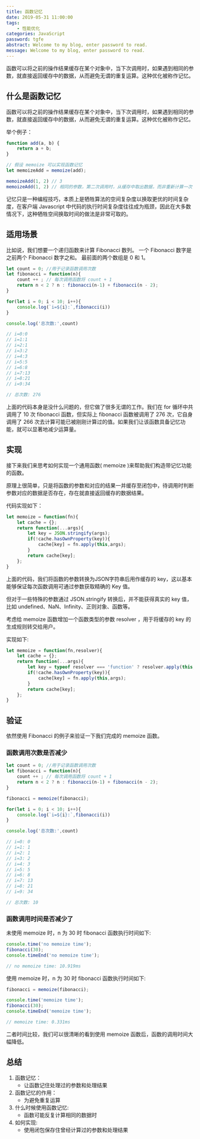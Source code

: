 ```yaml
---
title: 函数记忆
date: 2019-05-31 11:00:00
tags: 
    - 性能优化
categories: JavaScript
password: tgfe
abstract: Welcome to my blog, enter password to read.
message: Welcome to my blog, enter password to read.
---
```


函数可以将之前的操作结果缓存在某个对象中，当下次调用时，如果遇到相同的参数，就直接返回缓存中的数据，从而避免无谓的重复运算。这种优化被称作记忆。
<!--more-->

## 什么是函数记忆

函数可以将之前的操作结果缓存在某个对象中，当下次调用时，如果遇到相同的参数，就直接返回缓存中的数据，从而避免无谓的重复运算。这种优化被称作记忆。

举个例子：

```javascript
function add(a, b) {
    return a + b;
}

// 假设 memoize 可以实现函数记忆
let memoizeAdd = memoize(add);

memoizeAdd(1, 2) // 3
memoizeAdd(1, 2) // 相同的参数，第二次调用时，从缓存中取出数据，而非重新计算一次
```

记忆只是一种编程技巧，本质上是牺牲算法的空间复杂度以换取更优的时间复杂度，在客户端 Javascript 中代码的执行时间复杂度往往成为瓶颈，因此在大多数情况下，这种牺牲空间换取时间的做法是非常可取的。

## 适用场景

比如说，我们想要一个递归函数来计算 Fibonacci 数列。
一个 Fibonacci 数字是之前两个 Fibonacci 数字之和。
最前面的两个数组是 0 和 1。

```javascript
let count = 0; //用于记录函数调用次数
let fibonacci = function(n){
    count ++ ; // 每次调用函数将 count + 1
    return n < 2 ? n : fibonacci(n-1) + fibonacci(n - 2);
}

for(let i = 0; i < 10; i++){
    console.log(`i=${i}:`,fibonacci(i))
}

console.log('总次数:',count)

// i=0:0
// i=1:1
// i=2:1
// i=3:2
// i=4:3
// i=5:5
// i=6:8
// i=7:13
// i=8:21
// i=9:34

// 总次数: 276
```

上面的代码本身是没什么问题的，但它做了很多无谓的工作。我们在 for 循环中共调用了 10 次 fibonacci 函数，但实际上 fibonacci 函数被调用了 276 次，它自身调用了 266 次去计算可能已被刚刚计算过的值。如果我们让该函数具备记忆功能，就可以显著地减少运算量。

## 实现

接下来我们来思考如何实现一个通用函数( memoize )来帮助我们构造带记忆功能的函数。

原理上很简单，只是将函数的参数和对应的结果一并缓存至闭包中，待调用时判断参数对应的数据是否存在，存在就直接返回缓存的数据结果。

代码实现如下：

```javascript
let memoize = function(fn){
    let cache = {};
    return function(...args){
        let key = JSON.stringify(args);
        if(!cache.hasOwnProperty(key)){
            cache[key] = fn.apply(this,args);
        }
        return cache[key];
    };
}
```

上面的代码，我们将函数的参数转换为JSON字符串后用作缓存的 key，这以基本能够保证每次函数调用可通过参数获取精确的 Key 值。

但对于一些特殊的参数通过 JSON.stringify 转换后，并不能获得真实的 key 值，比如 undefined、NaN、Infinity、正则对象、函数等。

考虑给 memoize 函数增加一个函数类型的参数 resolver ，用于将缓存的 key 的生成规则转交给用户。

实现如下:

```javascript
let memoize = function(fn,resolver){
    let cache = {};
    return function(...args){
        let key = typeof resolver === 'function' ? resolver.apply(this,args) :JSON.stringify(args);
        if(!cache.hasOwnProperty(key)){
            cache[key] = fn.apply(this,args);
        }
        return cache[key];
    };
}
```

## 验证

依然使用 Fibonacci 的例子来验证一下我们完成的 memoize 函数。

### 函数调用次数是否减少

```javascript
let count = 0; //用于记录函数调用次数
let fibonacci = function(n){
    count ++ ; // 每次调用函数将 count + 1
    return n < 2 ? n : fibonacci(n-1) + fibonacci(n - 2);
}

fibonacci = memoize(fibonacci);

for(let i = 0; i < 10; i++){
    console.log(`i=${i}:`,fibonacci(i))
}

console.log('总次数:',count)

// i=0: 0
// i=1: 1
// i=2: 1
// i=3: 2
// i=4: 3
// i=5: 5
// i=6: 8
// i=7: 13
// i=8: 21
// i=9: 34

// 总次数: 10
```

### 函数调用时间是否减少了

未使用 memoize 时，n 为 30 时 fibonacci 函数执行时间如下:

```javascript
console.time('no memoize time');
fibonacci(30);
console.timeEnd('no memoize time');

// no memoize time: 10.919ms
```

使用 memoize 时，n 为 30 时 fibonacci 函数执行时间如下:

```javascript
fibonacci = memoize(fibonacci);

console.time('memoize time');
fibonacci(30);
console.timeEnd('memoize time');

// memoize time: 0.331ms
```

二者时间比较，我们可以很清晰的看到使用 memoize 函数后，函数的调用时间大幅降低。

## 总结

1. 函数记忆：
    + 让函数记住处理过的参数和处理结果
2. 函数记忆的作用：
    + 为避免重复运算
3. 什么时候使用函数记忆:
    + 函数可能反复计算相同的数据时
4. 如何实现:
    + 使用闭包保存住曾经计算过的参数和处理结果

